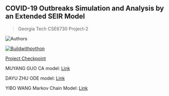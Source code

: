 ## COVID-19 Outbreaks Simulation and Analysis by an Extended SEIR Model

>Georgia Tech CSE6730 Project-2

![Authors](https://img.shields.io/badge/authors:-Muyang_Guo,_Dayu_Zhu,_Yibo_Wang-blue.svg)

[![Buildwithpython](https://img.shields.io/badge/Build--With--Python3-9cf?style=for-the-badge&logo=Python)](https://www.python.org/)


[Project Checkpoint](https://github.gatech.edu/mguo34/COVID-19-Simulation/blob/master/6730_project2_checkpoint.pdf)


MUYANG GUO CA model: [Link](https://github.gatech.edu/mguo34/COVID-19-Simulation/blob/master/Models_Notebooks/part0--ca.ipynb)

DAYU ZHU ODE model: [Link](https://github.gatech.edu/mguo34/COVID-19-Simulation/blob/master/Models_Notebooks/SEIR_ODE.ipynb)

YIBO WANG Markov Chain Model: [Link](https://github.gatech.edu/mguo34/COVID-19-Simulation/blob/master/Models_Notebooks/checkpoint2.ipynb)
